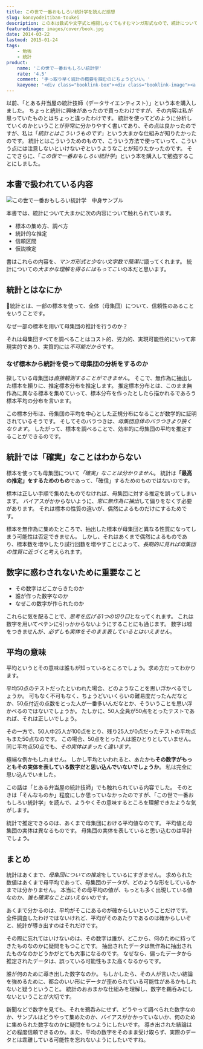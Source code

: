 ```yaml
---
title: この世で一番おもしろい統計学を読んだ感想
slug: konoyodeitiban-toukei
description: この本は数式や文字式と格闘しなくてもすむマンガ形式なので、統計について大まかな理解がしやすいと思います。平均に対する思い込みなど、その数字がどういう意味かがなんとなく理解でき、新聞などで提示されるグラフがぐっと分かりやすくなった気がします。
featuredimage: images/cover/book.jpg
date: 2014-03-22
lastmod: 2015-01-24
tags: 
    - 勉強
    - 統計
product:
    name: 'この世で一番おもしろい統計学'
    rate: '4.5'
    comment: '手っ取り早く統計の概要を掴むのにちょうどいい。'
    kaeyome: '<div class="booklink-box"><div class="booklink-image"><a href="https://www.amazon.co.jp/exec/obidos/asin/447802605X/illusionspace-22/" rel="nofollow" target="_blank"><img src="https://ecx.images-amazon.com/images/I/51lDIMYkHTL._SL160_.jpg" style="border: none;" /></a></div><div class="booklink-info"><div class="booklink-name"><a href="https://www.amazon.co.jp/exec/obidos/asin/447802605X/illusionspace-22/" rel="nofollow" target="_blank">この世で一番おもしろい統計学――誰も「データ」でダマされなくなるかもしれない16講+α</a><div class="booklink-powered-date">posted with <a href="https://yomereba.com" rel="nofollow" target="_blank">ヨメレバ</a></div></div><div class="booklink-detail">アラン・ダブニー,グレディ・クライン ダイヤモンド社 2014-01-31    </div><div class="booklink-link2"><div class="shoplinkamazon"><a href="https://www.amazon.co.jp/exec/obidos/asin/447802605X/illusionspace-22/" rel="nofollow" target="_blank" title="アマゾン" >Amazonで購入</a></div><div class="shoplinkrakuten"><a href="https://hb.afl.rakuten.co.jp/hgc/11acbc01.369b1bf6.11acbc02.cabf9fe9/?pc=http%3A%2F%2Fbooks.rakuten.co.jp%2Frb%2F12613128%2F%3Fscid%3Daf_ich_link_urltxt%26m%3Dhttp%3A%2F%2Fm.rakuten.co.jp%2Fev%2Fbook%2F" rel="nofollow" target="_blank" title="楽天ブックス" >楽天ブックスで購入</a></div>                         <div class="shoplinkkino"><a href="https://ck.jp.ap.valuecommerce.com/servlet/referral?sid=3085416&pid=882196163&vc_url=http%3A%2F%2Fwww.kinokuniya.co.jp%2Ff%2Fdsg-01-9784478026052" target="_blank" title="kino" >紀伊國屋書店で購入<img src="https://ad.jp.ap.valuecommerce.com/servlet/gifbanner?sid=3085416&pid=882196163" height="1" width="1" border="0"></a></div>                   </div></div><div class="booklink-footer"></div></div>'
---
```


以前、「とある弁当屋の統計技師（データサイエンティスト）」という本を購入しました。
ちょっと統計に興味があったので買ったわけですが、その内容は私が思っていたものとはちょっと違ったわけです。
統計を使ってどのように分析していくのかということが非常に分かりやすく書いてあり、その点は良かったのですが、私は「<em>統計とはこういうものです</em>」という大まかな仕組みが知りたかったのです。
統計とはこういうためのもので、こういう方法で使っていって、こういう点には注意しないといけないぞというようなことが知りたかったのです。
そこでさらに、「<em>この世で一番おもしろい統計学</em>」という本を購入して勉強することにしました。

## 本書で扱われている内容

![この世で一番おもしろい統計学　中身サンプル](P3012054.jpg)

本書では、統計について大まかに次の内容について触れられています。

<ul>
<li>標本の集め方、調べ方</li>
<li>統計的な推定</li>
<li>信頼区間</li>
<li>仮説検定</li>
</ul>

書はこれらの内容を、<em>マンガ形式と少ない文字数で簡潔に</em>語ってくれます。
統計についての<em>大まかな理解を得るにはもってこい</em>の本だと思います。

## 統計とはなにか


統計とは、一部の標本を使って、全体（母集団）について、信頼性のあることをいうことです。

なぜ一部の標本を用いて母集団の推計を行うのか？

それは母集団すべてを調べることはコスト的、労力的、実現可能性的にいって非現実的であり、実質的には<em>不可能だから</em>です。

### なぜ標本から統計を使って母集団の分析をするのか

探している母集団は<em>直接観測することができません</em>。
そこで、無作為に抽出した標本を頼りに、推定標本分布を推定します。
推定標本分布とは、このまま無作為に異なる標本を集めていって、標本分布を作ったとしたら描かれるであろう標本平均の分布を言います。

この標本分布は、母集団の平均を中心とした正規分布になることが数学的に証明されているそうです。
そしてそのバラつきは、<em>母集団自体のバラつきより狭くなります</em>。
したがって、標本を調べることで、効率的に母集団の平均を推定することができるのです。

## 統計では「確実」なことはわからない

標本を使っても母集団について<em>「確実」なことは分かりません</em>。
統計は<strong>「最高の推定」をするためのもの</strong>であって、「確信」するためのものではないのです。

標本は正しい手順で集めたものでなければ、母集団に対する推定を誤ってしまいます。
バイアスがかからないように、<em>常に無作為に抽出</em>して偏りをなくす必要があります。
それは標本の性質の違いが、偶然によるものだけにするためです。

標本を無作為に集めたところで、抽出した標本が母集団と異なる性質になってしまう可能性は否定できません。
しかし、それはあくまで偶然によるものであり、標本数を増やしたり試行回数を増やすことによって、<em>長期的に見れば母集団の性質に近づく</em>と考えられます。

## 数字に惑わされないために重要なこと

<ul>
<li>その数字はどこからきたのか</li>
<li>誰が作った数字なのか</li>
<li>なぜこの数字が作られたのか</li>
</ul>

これらに気を配ることで、<em>思考を広げる1つの切り口</em>となってくれます。
これは数字を用いてペテンに引っかからないようにすることにも通じます。
数字は嘘をつきませんが、<em>必ずしも実体をそのまま表しているとはいえません</em>。

## 平均の意味

平均というとその意味は誰もが知っているところでしょう。求め方だってわかります。

平均50点のテストだったといわれた場合、どのようなことを思い浮かべるでしょうか。
可もなく不可もなく、ちょうどいいくらいの難易度だったんだなとか、50点付近の点数をとった人が一番多いんだなとか、そういうことを思い浮かべるのではないでしょうか。
たしかに、50人全員が50点をとったテストであれば、それは正しいでしょう。

その一方で、50人中25人が100点をとり、残り25人が0点だったテストの平均点もまた50点なのです。
この場合、50点をとった人は誰ひとりとしていません。
同じ平均点50点でも、<em>その実体はまったく違います</em>。

極端な例かもしれません。
しかし平均といわれると、あたかも<strong>その数字がもっともその実体を表している数字だと思い込んでいないでしょうか</strong>。
私は完全に思い込んでいました。

この話は「とある弁当屋の統計技師」でも触れられている内容でした。
そのときは「そんなものか」程度にしか思っていなかったのですが、「この世で一番おもしろい統計学」を読んで、ようやくその意味するところを理解できたような気がします。

統計で推定できるのは、あくまで母集団における平均値なのです。
平均値と母集団の実体は異なるものです。
母集団の実体を表していると思い込むのは早計でしょう。

## まとめ

統計はあくまで、<em>母集団についての推定</em>をしているにすぎません。
求められた数値はあくまで母平均であって、母集団のデータが、どのような形をしているかまでは分かりません。
本当にその母平均の値が、もっとも多く出現している値なのか、<em>誰も確実なことはいえない</em>のです。

あくまで分かるのは、平均がそこにあるのが確からしいということだけです。
全件調査したわけではないけれど、平均がそのあたりであるのは確からしいぞと、統計が導き出すのはそれだけです。

その際に忘れてはいけないのは、その数字は誰が、どこから、何のために持ってきたものなのかに疑問をもつことです。
抽出されたデータは無作為に抽出されたものなのかどうかがとても大事になるのです。
なぜなら、偏ったデータから推定されたデータは、誤っている可能性もまた高くなるからです。

誰が何のために導き出した数字なのか。
もしかしたら、その人が言いたい結論を強めるために、都合のいい形にデータが歪められている可能性があるかもしれないと疑うということ。
統計のおおまかな仕組みを理解し、数字を鵜呑みにしないということが大切です。

新聞などで数字を見ても、それを鵜呑みにせず、どうやって調べられた数字なのか、サンプルはどうやって集めたのか、バイアスがかかっていないか、何のために集められた数字なのかに疑問をもつようにしたいです。
導き出された結論はどの程度信頼できるのか。また、平均の数字をそのまま受け取らず、実際のデータとは乖離している可能性を忘れないようにしたいですね。
